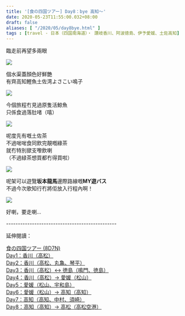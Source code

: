 ```yaml
---
title: '[食の四国ツアー] Day8：bye 高知～'
date: 2020-05-23T11:55:00.032+08:00
draft: false
aliases: [ "/2020/05/day8bye.html" ]
tags : [travel - 日本（四国南海道）・ 讚岐香川、阿波徳島、伊予愛媛、土佐高知]
---
```


臨走前再望多兩眼

![](/images/shikoku8i.jpg)

個水渠蓋顏色好鮮艷 \
有齊高知鰹魚土佐湾よさこい鳴子

![](https://xxonfq.ch.files.1drv.com/y4mOlHIto1yceUfNWd97C9UoVjNyqUeb0yehSTORYYZQ9SeVfHTWYpiHA5uK85cM9YP2WcTKnSvAUYYvQg6atpmRKslsfKc4z_2FkkoOXyjTtFd8O2y-yaaQ-Q2xdMi7W0pC36ufOhPjDkuhm2k3iLfl6-4j4MAIF5Ylwk2AL_aXYXpjMMpmwUj2W2JFYG_p7Dn--hwBVI7wsCrvyPoKNd2_Q?width=660&height=372&cropmode=none)

今個旅程冇見過原隻活鯨魚 \
只係食過落肚啫（嘻）

![](https://xxoofq.ch.files.1drv.com/y4mHsBBHm1IIgqEDLs8IBmYyk-EUBbGihOk_dVePbDHXpu6cA0dk2PsJCIBLWblOuWh69VKdm_kNxGhWRObi2-Rq_Q9WzhtoHLSQ2zF2wcfUH5SwcTcc9SAR6hujaOfVq6VSDdLUZVipax8Lv_IEsnJR_C1iry6rCf8GuKugJrH9xchwxMUsGW5t-BSDWiu5mIWegE55KPO1nA97MK83_t6Jg?width=372&height=660&cropmode=none)

呢度先有嘅土佐茶 \
不過啱啱食同飲完靚嘅綠茶 \
就冇特別撳支嚟飲喇 \
（不過緑茶想買都冇得買啦）

![](https://xxosfq.ch.files.1drv.com/y4m4RMYlModFzx83CE-MueGK7VPAzi4C2az1_BZMNWAbMSydLvstjgGo3qMD1Bjuc6HyNSdOHH36W6-7XVdTRE2_uxIW8J2PvpGZCp7NIWc216Z2NyG8R16JK8GEV07gokyHJnTyhEIPKAHuPgdFOmChyTIta4Tw0ZtF8te-jfDb6UPWaVYJ_jmNITwZk1jh_17TGE_P8XPtbsS9BsNK95u0A?width=660&height=372&cropmode=none)

呢架可以遊覽**坂本龍馬**邊際路線嘅**MY遊バス** \
不過今次歌知行冇將佢放入行程內啊！

![](https://zhoofq.ch.files.1drv.com/y4mJIcy-NydnW78PQRHrZNoKT22qB7ShsP6FHaZybgH362QNjjak3IC1-9T8QqbarEv0W5gia7cTJvXnXoADn3Hta3yuMqJqYt0ZWb4VHmVd5FkXRgTGWJ-w45zFyNg-l0oNxicvR8oNHrCJXIu1XcThVwywTCyb30x-0ldr9zydiAjgEr-zrtO9wk12FGH8ny1wJH9GLv-CNuM5iDLjAnxIQ?width=660&height=372&cropmode=none)

好喇，要走喇...

  

  

\-----------------------------------------------  
  

延伸閱讀：

[食の四国ツアー (8D7N)](https://www.hidie.net/2020/05/8d7n.html)  
[Day1：香川（高松）](https://www.hidie.net/2017/08/day1.html)  
[Day2：香川（高松、丸亀、琴平）](https://www.hidie.net/2017/08/day2.html)  
[Day3：香川（高松）↔ 徳島（鳴門、徳島）](https://www.hidie.net/2017/08/day3.html)  
[Day4：香川（高松）→ 愛媛（松山）](https://www.hidie.net/2017/08/day4.html)  
[Day5：愛媛（松山、宇和島）](https://www.hidie.net/2017/08/day5.html)  
[Day6：愛媛（松山）→ 高知（高知）](https://www.hidie.net/2017/08/day6.html)  
[Day7：高知（高知、中村、須崎）](https://www.hidie.net/2017/08/day7.html)  
[Day8：高知（高知）→ 高松（高松空港）](https://www.hidie.net/2017/08/day8.html)